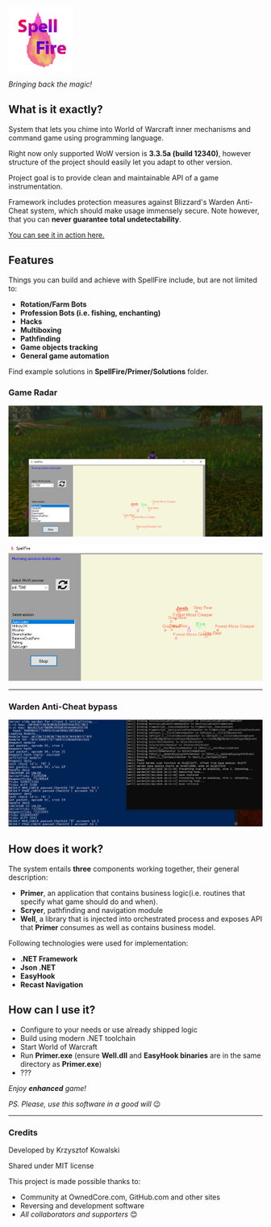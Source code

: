 ![SpellFire logo](Resources/SpellFire.png)

*Bringing back the magic!*

## **What is it exactly?**
System that lets you chime into World of Warcraft inner mechanisms
and command game using programming language.

Right now only supported WoW version is **3.3.5a (build 12340)**, however structure of the project should easily let you adapt to other version.

Project goal is to provide clean and maintainable API of a game instrumentation.

Framework includes protection measures against Blizzard's Warden Anti-Cheat system, which should make usage immensely secure. Note however, that you can **never guarantee total undetectability**.

[You can see it in action here.](https://kkovs.github.io/SpellFire/Resources/Demo/SpellFire_demo.mp4)

## **Features**
Things you can build and achieve with SpellFire include, but are not limited to:
- **Rotation/Farm Bots**
- **Profession Bots (i.e. fishing, enchanting)**
- **Hacks**
- **Multiboxing**
- **Pathfinding**
- **Game objects tracking**
- **General game automation**

Find example solutions in **SpellFire/Primer/Solutions** folder.

### Game Radar
![screenshot1](Resources/Demo/Screenshot1.png)

![screenshot2](Resources/Demo/Screenshot2.png)

---
### Warden Anti-Cheat bypass
![screenshot2](Resources/Demo/WB_Screenshot1.png)

## **How does it work?**
The system entails **three** components working together, their general description:

- **Primer**, an application that contains business logic(i.e. routines that specify what game should do and when).
- **Scryer**, pathfinding and navigation module
- **Well**, a library that is injected into orchestrated process and exposes API that **Primer** consumes as well as contains business model.

Following technologies were used for implementation:
- **.NET Framework**
- **Json .NET**
- **EasyHook**
- **Recast Navigation**

## **How can I use it?**
- Configure to your needs or use already shipped logic
- Build using modern .NET toolchain
- Start World of Warcraft
- Run **Primer.exe** (ensure **Well.dll** and **EasyHook binaries** are in the same directory as **Primer.exe**)
- ???

*Enjoy **enhanced** game!*

*PS. Please, use this software in a good will* 😉

---
### **Credits**
Developed by Krzysztof Kowalski

Shared under MIT license

This project is made possible thanks to:
- Community at OwnedCore.com, GitHub.com and other sites
- Reversing and development software
- *All collaborators and supporters* 😊
